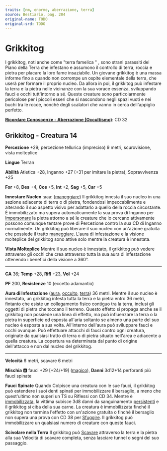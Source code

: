 ```yaml
---
traits: [nm, enorme, aberrazione, terra]
source: Bestiario, pag. 204
original-name: TODO
original-srd: TODO
---
```


# Grikkitog

I grikkitog, noti anche come "terra famelica " , sono strani parassiti del Piano della Terra che infestano e assumono il controllo di terra, roccia e pietra per placare la loro fame insaziabile. Un giovane grikkitog è una massa informe fino a quando non corrompe un ospite elementale della terra, che userà per formare il proprio nucleo. Da allora in poi, il grikkitog può infestare la terra e la pietra nelle vicinanze con la sua vorace essenza, sviluppando fauci e occhi tutt'intorno a sé. Queste creature sono particolarmente pericolose per i piccoli esseri che si nascondono negli spazi vuoti e nei buchi tra le rocce, nonché degli scalatori che vanno in cerca dell'appiglio perfetto.

**[Ricordare Conoscenze - Aberrazione (Occultismo)](/azioni/ricordare-conoscenze)**: CD 32

## Grikkitog - Creatura 14

**Percezione** +29; percezione tellurica (impreciso) 9 metri, scurovisione, vista molteplice

**Lingue** Terran

**Abilità** Atletica +28, Inganno +27 (+31 per imitare la pietra), Sopravvivenza +25

**For** +8, **Des** +4, **Cos** +5, **Int** +2, **Sag** +5, **Car** +5

**Innestare Nucleo** :aaa: ([maneggiare](/tratti/maneggiare)) Il grikkitog innesta il suo nucleo in una sezione adiacente di terra o di pietra, fondendosi impeccabilmente e alterando il suo aspetto visivo per adattarlo a quello della roccia circostante. È immobilizzato ma supera automaticamente la sua prova di Inganno per [Impersonare](/azioni/impersonare) la pietra attorno a sé le creature che lo cercano attivamente possono comunque tentare prove di Percezione contro la sua CD di Inganno normalmente. Un grikkitog può liberare il suo nucleo con un'azione gratuita che possiede il tratto [maneggiare](/tratti/maneggiare). L'aura di infestazione e la visione molteplice del grikkitog sono attive solo mentre la creatura è innestata.

**Vista Molteplice** Mentre il suo nucleo è innestato, il grikkitog può vedere attraverso gli occhi che crea attraverso tutta la sua aura di infestazione ottenendo i benefici della visione a 360°.

***

**CA** 36; **Temp** +28, **Rifl** +23, **Vol** +24

**PF** 200, **Resistenze** 10 (eccetto adamantio)

**Aura di Infestazione** ([aura](/tratti/aura), [occulto](/tratti/occulto), [terra](/tratti/terra)) 36 metri. Mentre il suo nucleo è innestato, un grikkitog infesta tutta la terra e la pietra entro 36 metri, fintanto che esiste un collegamento fisico contiguo tra la terra, inclusi gli oggetti di pietra che toccano il terreno. Questo effetto si propaga anche se il grikkitog non possiede una linea di effetto, ma può influenzare la terra o la pietra in superficie ed esposta all'aria soltanto se almeno una parte del suo nucleo è esposta a sua volta. All'interno dell'aura può sviluppare fauci e occhi ovunque. Può effettuare attacchi di fauci contro ogni creatura, originate da qualsiasi tratto di terra o di pietra situato nell'area e adiacente a quella creatura. La copertura va determinata dal punto di origine dell'attacco e non dal nucleo del grikkitog.

***

**Velocità** 6 metri, scavare 6 metri

**Mischia** :a: fauci +29 \[+24/+19] ([magico](/tratti/magico)), **Danni** 3d12+14 perforanti più fauci spinate

**Fauci Spinate** Quando Colpisce una creatura con le sue fauci, il grikkitog può estendere i suoi denti spinati per immobilizzare il bersaglio, a meno che quest'ultimo non superi un TS su Riflessi con CD 34. Mentre è [immobilizzata](/condizioni/immobilizzato), la vittima subisce 3d8 danni da sanguinamento [persistenti](/condizioni/danno-persistente) e il grikkitog si ciba della sua carne. La creatura è immobilizzata finché il grikkitog non termina l'effetto con un'azione gratuita o finché il bersaglio non supera una prova con CD 38 per [Sfuggire](/azioni/sfuggire). Il grikkitog può immobilizzare un qualsiasi numero di creature con queste fauci.

**Scivolare nella Terra** Il grikkitog può [Scavare](/azioni/scavare) attraverso la terra e la pietra alla sua Velocità di scavare completa, senza lasciare tunnel o segni del suo passaggio.
